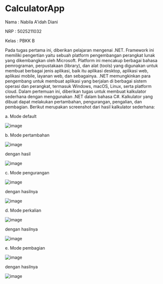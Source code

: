 # CalculatorApp

Nama  : Nabila A'idah Diani

NRP   : 5025211032

Kelas : PBKK B


Pada tugas pertama ini, diberikan pelajaran mengenai .NET. Framework ini memiliki pengertian yaitu sebuah platform pengembangan perangkat lunak yang dikembangkan oleh Microsoft. Platform ini mencakup berbagai bahasa pemrograman, perpustakaan (library), dan alat (tools) yang digunakan untuk membuat berbagai jenis aplikasi, baik itu aplikasi desktop, aplikasi web, aplikasi mobile, layanan web, dan sebagainya. .NET memungkinkan para pengembang untuk membuat aplikasi yang berjalan di berbagai sistem operasi dan perangkat, termasuk Windows, macOS, Linux, serta platform cloud. Dalam pertemuan ini, diberikan tugas untuk membuat kalkulator sederhana dengan menggunakan .NET dalam bahasa C#. Kalkulator yang dibuat dapat melakukan pertambahan, pengurangan, pengalian, dan pembagian. Berikut merupakan screenshot dari hasil kalkulator sederhana:

a. Mode default

![image](https://github.com/nabilaaidah/Webcam/assets/110476969/2c1142db-927d-4bb1-b6a7-0b844541b342)

b. Mode pertambahan

![image](https://github.com/nabilaaidah/Webcam/assets/110476969/66e49169-964f-438d-8b76-7ed97996729c)

dengan hasil

![image](https://github.com/nabilaaidah/CalculatorApp/assets/110476969/9812a734-f244-432b-a027-01992a29db8a)

c. Mode pengurangan

![image](https://github.com/nabilaaidah/CalculatorApp/assets/110476969/30f875e5-c73a-4d80-bbcb-b18b50cbdbca)

dengan hasilnya

![image](https://github.com/nabilaaidah/CalculatorApp/assets/110476969/b1060078-4185-4f84-b431-91348b732231)

d. Mode perkalian

![image](https://github.com/nabilaaidah/CalculatorApp/assets/110476969/5f59f1b7-ea09-4ebf-b9e9-4a75bb3c5c01)

dengan hasilnya

![image](https://github.com/nabilaaidah/CalculatorApp/assets/110476969/50f9d8af-a5dc-4e83-ad5b-a83bac4e2885)

e. Mode pembagian

![image](https://github.com/nabilaaidah/CalculatorApp/assets/110476969/dbf1a311-2218-4729-9377-b31089429b9d)

dengan hasilnya

![image](https://github.com/nabilaaidah/CalculatorApp/assets/110476969/9156423d-a8a1-4a53-ad51-9bad786a27a0)
